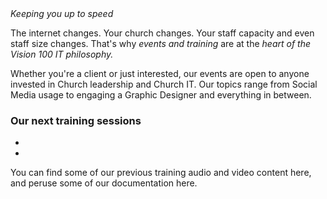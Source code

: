 <header hidden><h2>Keeping you up to speed</h2></header>
<section>
  <div>
    <div class="text-slab"><em>Keeping you up to speed</em></div>
    <p class="lead">The internet changes. Your church changes. Your staff capacity and even staff size changes. That's why <em>events and training</em> are at the <em>heart of the Vision 100 IT philosophy.</em></p>
  </div>
  <div>Whether you're a client or just interested, our events are open to anyone invested in Church leadership and Church IT. Our topics range from Social Media usage to engaging a Graphic Designer and everything in between.</div>
  <div>
  <h3>Our next training sessions</h3>
  <ul>
    <li></li>
    <li></li>
  </ul>
  </div>
  <div>
  You can find some of our previous training audio and video content here, and peruse some of our documentation here.
  </div>
</section>
